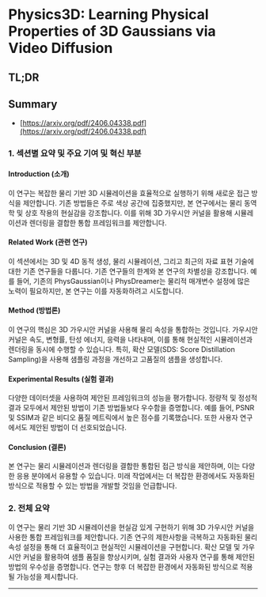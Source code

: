 # Physics3D: Learning Physical Properties of 3D Gaussians via Video Diffusion
## TL;DR
## Summary
- [https://arxiv.org/pdf/2406.04338.pdf](https://arxiv.org/pdf/2406.04338.pdf)

### 1. 섹션별 요약 및 주요 기여 및 혁신 부분

#### Introduction (소개)
이 연구는 복잡한 물리 기반 3D 시뮬레이션을 효율적으로 실행하기 위해 새로운 접근 방식을 제안합니다. 기존 방법들은 주로 색상 공간에 집중했지만, 본 연구에서는 물리 동역학 및 상호 작용의 현실감을 강조합니다. 이를 위해 3D 가우시안 커널을 활용해 시뮬레이션과 렌더링을 결합한 통합 프레임워크를 제안합니다.

#### Related Work (관련 연구)
이 섹션에서는 3D 및 4D 동적 생성, 물리 시뮬레이션, 그리고 최근의 자료 표현 기술에 대한 기존 연구들을 다룹니다. 기존 연구들의 한계와 본 연구의 차별성을 강조합니다. 예를 들어, 기존의 PhysGaussian이나 PhysDreamer는 물리적 매개변수 설정에 많은 노력이 필요하지만, 본 연구는 이를 자동화하려고 시도합니다.

#### Method (방법론)
이 연구의 핵심은 3D 가우시안 커널을 사용해 물리 속성을 통합하는 것입니다. 가우시안 커널은 속도, 변형률, 탄성 에너지, 응력을 나타내며, 이를 통해 현실적인 시뮬레이션과 렌더링을 동시에 수행할 수 있습니다. 특히, 확산 모델(SDS: Score Distillation Sampling)을 사용해 샘플링 과정을 개선하고 고품질의 샘플을 생성합니다.

#### Experimental Results (실험 결과)
다양한 데이터셋을 사용하여 제안된 프레임워크의 성능을 평가합니다. 정량적 및 정성적 결과 모두에서 제안된 방법이 기존 방법들보다 우수함을 증명합니다. 예를 들어, PSNR 및 SSIM과 같은 비디오 품질 메트릭에서 높은 점수를 기록했습니다. 또한 사용자 연구에서도 제안된 방법이 더 선호되었습니다.

#### Conclusion (결론)
본 연구는 물리 시뮬레이션과 렌더링을 결합한 통합된 접근 방식을 제안하며, 이는 다양한 응용 분야에서 유용할 수 있습니다. 미래 작업에서는 더 복잡한 환경에서도 자동화된 방식으로 적용할 수 있는 방법을 개발할 것임을 언급합니다.

### 2. 전체 요약
이 연구는 물리 기반 3D 시뮬레이션을 현실감 있게 구현하기 위해 3D 가우시안 커널을 사용한 통합 프레임워크를 제안합니다. 기존 연구의 제한사항을 극복하고 자동화된 물리 속성 설정을 통해 더 효율적이고 현실적인 시뮬레이션을 구현합니다. 확산 모델 및 가우시안 커널을 활용하여 샘플 품질을 향상시키며, 실험 결과와 사용자 연구를 통해 제안된 방법의 우수성을 증명합니다. 연구는 향후 더 복잡한 환경에서 자동화된 방식으로 적용될 가능성을 제시합니다.

---